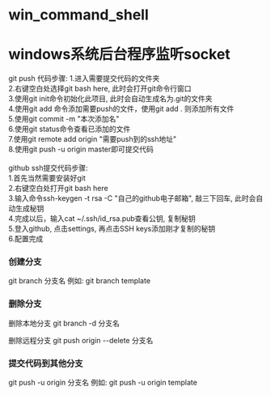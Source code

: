 # win_command_shell
<h1>windows系统后台程序监听socket</h1>

git push 代码步骤:
1.进入需要提交代码的文件夹<br>
2.右键空白处选择git bash here, 此时会打开git命令行窗口<br>
3.使用git init命令初始化此项目, 此时会自动生成名为.git的文件夹<br>
4.使用git add <file name> 命令添加需要push的文件，使用git add . 则添加所有文件<br>
5.使用git commit -m "本次添加名"<br>
6.使用git status命令查看已添加的文件<br>
7.使用git remote add origin "需要push到的ssh地址"<br>
8.使用git push -u origin master即可提交代码<br>
<br>
github ssh提交代码步骤:<br>
1.首先当然需要安装好git<br>
2.右键空白处打开git bash here<br>
3.输入命令ssh-keygen -t rsa -C "自己的github电子邮箱", 敲三下回车, 此时会自动生成秘钥<br>
4.完成以后，输入cat ~/.ssh/id_rsa.pub查看公钥, 复制秘钥<br>
5.登入github, 点击settings, 再点击SSH keys添加刚才复制的秘钥<br>
6.配置完成<br>

### 创建分支

git branch 分支名
例如: git branch template

### 删除分支

删除本地分支
git branch -d 分支名

删除远程分支
git push origin --delete 分支名

### 提交代码到其他分支
git push -u origin 分支名
例如: git push -u origin template
